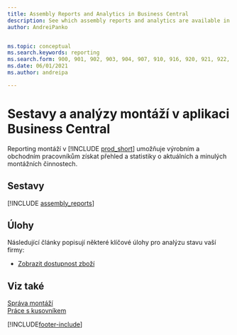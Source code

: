 ```yaml
---
title: Assembly Reports and Analytics in Business Central
description: See which assembly reports and analytics are available in the standard version of Business Central so that you can keep track of your business.
author: AndreiPanko


ms.topic: conceptual
ms.search.keywords: reporting
ms.search.form: 900, 901, 902, 903, 904, 907, 910, 916, 920, 921, 922, 923, 940, 941, 942, 930, 931, 932, 914, 915, 905, Report_801, Report_809, Report_810, Report_811, Report_812, Report_915, Report_5871, Report_5872
ms.date: 06/01/2021
ms.author: andreipa

---
```

# Sestavy a analýzy montáží v aplikaci Business Central

Reporting montáží v [!INCLUDE [prod_short](includes/prod_short.md)] umožňuje výrobním a obchodním pracovníkům získat přehled a statistiky o aktuálních a minulých montážních činnostech.

## Sestavy
[!INCLUDE [assembly_reports](includes/assembly-reports-include.md)]

## Úlohy

Následující články popisují některé klíčové úlohy pro analýzu stavu vaší firmy:

* [Zobrazit dostupnost zboží](inventory-how-availability-overview.md)

## Viz také

[Správa montáží](assembly-assemble-items.md)  
[Práce s kusovníkem](inventory-how-work-boms.md)


[!INCLUDE[footer-include](includes/footer-banner.md)]
